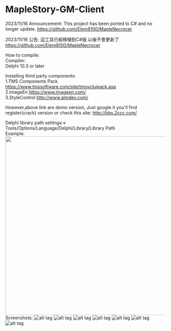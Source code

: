 # MapleStory-GM-Client
2023/11/16 Announcement: 
This project has been ported to C# and no longer update. 
https://github.com/Elem8100/MapleNecrocer

2023/11/16 公告: 
這工具已經移植到C#版 以後不會更新了 
https://github.com/Elem8100/MapleNecrocer 

How to compile:                           
Compiler:  
Delphi 10.3 or later

Installing third party components:                                 
1.TMS Components Pack https://www.tmssoftware.com/site/tmsvcluipack.asp    
2.ImageEn https://www.imageen.com/                                                                                       
3.StyleControl   http://www.almdev.com/                                                


However,above link are demo version, Just google it you'll find register(crack) version or check this site: http://bbs.2ccc.com/

Delphi library  path settings->
Tools/Options/Language/Delphi/Library/Library Path                                  
Example:                               
<img src="https://i.imgur.com//xpLHqHI.jpg" width="700" height="561">   
Screenshots:
![alt tag](https://i.imgur.com/zr8EXFy.jpg"")
![alt tag](https://i.imgur.com/bfg2x8K.jpg"")
![alt tag](https://i.imgur.com/6Lkjkfv.jpg"")
![alt tag](https://i.imgur.com/Vep2nUb.jpg"")
![alt tag](https://i.imgur.com/xJo1foC.jpg"")
![alt tag](https://i.imgur.com/vB4bceS.jpg " ")
![alt tag](https://i.imgur.com/VbfDRVw.jpg "")

